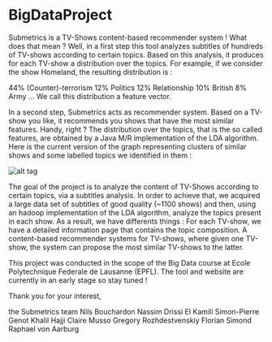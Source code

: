 BigDataProject
==============

Submetrics is a TV-Shows content-based recommender system ! What does that mean ?
Well, in a first step this tool analyzes subtitles of hundreds of TV-shows according to certain topics. Based on this analysis, it produces for each TV-show a distribution over the topics. For example, if we consider the show Homeland, the resulting distribution is :

44% (Counter)-terrorism
12% Politics
12% Relationship
10% British
8% Army
...
We call this distribution a feature vector. 

In a second step, Submetrics acts as recommender system. Based on a TV-show you like, it recommends you shows that have the most similar features. Handy, right ? 
The distribution over the topics, that is the so called features, are obtained by a Java M/R implementation of the LDA algorithm. Here is the current version of the graph representing clusters of similar shows and some labelled topics we identified in them : 

![alt tag](http://www.submetrics.org/img/showsclusters.jpg)

The goal of the project is to analyze the content of TV-Shows according to certain topics, via a subtitles analysis. In order to achieve that, we acquired a large data set of subtitles of good quality (~1100 shows) and then, using an hadoop implementation of the LDA algorithm, analyze the topics present in each show.
As a result, we have differents things :
For each TV-show, we have a detailed information page that contains the topic composition.
A content-based recommender systems for TV-shows, where given one TV-show, the system can propose the most similar TV-shows to the latter.

This project was conducted in the scope of the Big Data course at Ecole Polytechnique Federale de Lausanne (EPFL). 
The tool and website are currently in an early stage so stay tuned ! 

Thank you for your interest,

the Submetrics team
Nils Bouchardon Nassim Drissi El Kamili Simon-Pierre Genot Khalil Hajji Claire Musso Gregory Rozhdestvenskiy Florian Simond Raphael von Aarburg
